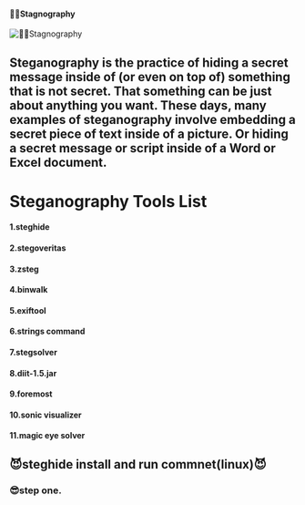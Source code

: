 #### 🤷‍♀️Stagnography
![🤷‍♀️Stagnography](https://imgs.search.brave.com/M92xZoFCMR7yd4eEZLvSU8lCh1EkhQL0Gf3-7-447yY/rs:fit:840:450:1/g:ce/aHR0cHM6Ly93d3cu/c2tpbGxyYXJ5LmNv/bS91cGxvYWRzL3Vw/ZGF0ZWRpbWFnZXMv/MTMxNzE1NjE3Mjg1/NjUucG5n)

<h2>Steganography is the practice of hiding a secret message inside of (or even on top of) something that is not secret. That something can be just about anything you want. These days, many examples of steganography involve embedding a secret piece of text inside of a picture. Or hiding a secret message or script inside of a Word or Excel document.<h2>

<b><h1> Steganography Tools List </h1></b>

<b><h4>1.steghide<b><h4>
<b><h4>2.stegoveritas<b><h4>
<b><h4>3.zsteg<b><h4>
<b><h4>4.binwalk<b><h4>
<b><h4>5.exiftool<b><h4>
<b><h4>6.strings command<b><h4>
<b><h4>7.stegsolver<b><h4>
<b><h4>8.diit-1.5.jar<b><h4>
<b><h4>9.foremost<b><h4>
<b><h4>10.sonic visualizer<b><h4>
<b><h4>11.magic eye solver<b><h4>


<b><h2>😈steghide install and run commnet(linux)😈</b></h2>

<b><h3>😎step one. <b><h3>

